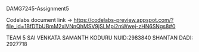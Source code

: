 DAMG7245-Assignment5

Codelabs document link -> https://codelabs-preview.appspot.com/?file_id=1BfDTbUBmM2xiVNnQhMSV9jSLMpi2mWwej-zHN6SNgs8#0

TEAM 5
SAI VENKATA SAMANTH KODURU NUID:2983840 
SHANTAN DADI: 2927718
